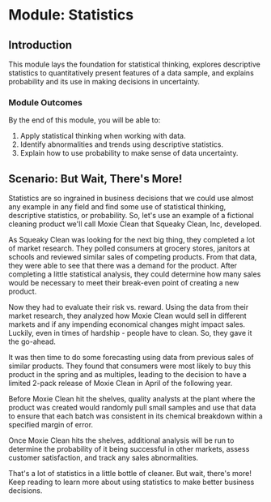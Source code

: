 # Module: Statistics

## Introduction

This module lays the foundation for statistical thinking, explores descriptive statistics to quantitatively present features of a data sample, and explains probability and its use in making decisions in uncertainty. 

### Module Outcomes

By the end of this module, you will be able to: 

1. Apply statistical thinking when working with data.
1. Identify abnormalities and trends using descriptive statistics. 
1. Explain how to use probability to make sense of data uncertainty. 

## Scenario: But Wait, There's More!

Statistics are so ingrained in business decisions that we could use almost any example in any field and find some use of statistical thinking, descriptive statistics, or probability. So, let's use an example of a fictional cleaning product we'll call Moxie Clean that Squeaky Clean, Inc, developed.

As Squeaky Clean was looking for the next big thing, they completed a lot of market research. They polled consumers at grocery stores, janitors at schools and reviewed similar sales of competing products. From that data, they were able to see that there was a demand for the product. After completing a little statistical analysis, they could determine how many sales would be necessary to meet their break-even point of creating a new product. 

Now they had to evaluate their risk vs. reward. Using the data from their market research, they analyzed how Moxie Clean would sell in different markets and if any impending economical changes might impact sales. Luckily, even in times of hardship - people have to clean. So, they gave it the go-ahead. 

It was then time to do some forecasting using data from previous sales of similar products. They found that consumers were most likely to buy this product in the spring and as multiples, leading to the decision to have a limited 2-pack release of Moxie Clean in April of the following year. 

Before Moxie Clean hit the shelves, quality analysts at the plant where the product was created would randomly pull small samples and use that data to ensure that each batch was consistent in its chemical breakdown within a specified margin of error. 

Once Moxie Clean hits the shelves, additional analysis will be run to determine the probability of it being successful in other markets, assess customer satisfaction, and track any sales abnormalities. 

That's a lot of statistics in a little bottle of cleaner. But wait, there's more! Keep reading to learn more about using statistics to make better business decisions. 
